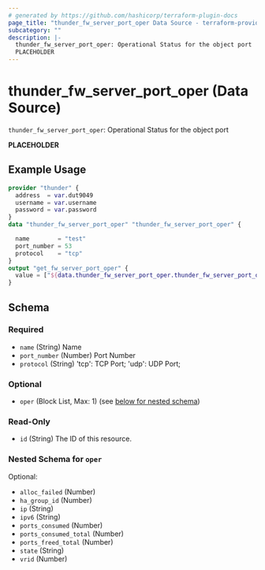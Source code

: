 ```yaml
---
# generated by https://github.com/hashicorp/terraform-plugin-docs
page_title: "thunder_fw_server_port_oper Data Source - terraform-provider-thunder"
subcategory: ""
description: |-
  thunder_fw_server_port_oper: Operational Status for the object port
  PLACEHOLDER
---
```


# thunder_fw_server_port_oper (Data Source)

`thunder_fw_server_port_oper`: Operational Status for the object port

__PLACEHOLDER__

## Example Usage

```terraform
provider "thunder" {
  address  = var.dut9049
  username = var.username
  password = var.password
}
data "thunder_fw_server_port_oper" "thunder_fw_server_port_oper" {

  name        = "test"
  port_number = 53
  protocol    = "tcp"
}
output "get_fw_server_port_oper" {
  value = ["${data.thunder_fw_server_port_oper.thunder_fw_server_port_oper}"]
}
```

<!-- schema generated by tfplugindocs -->
## Schema

### Required

- `name` (String) Name
- `port_number` (Number) Port Number
- `protocol` (String) 'tcp': TCP Port; 'udp': UDP Port;

### Optional

- `oper` (Block List, Max: 1) (see [below for nested schema](#nestedblock--oper))

### Read-Only

- `id` (String) The ID of this resource.

<a id="nestedblock--oper"></a>
### Nested Schema for `oper`

Optional:

- `alloc_failed` (Number)
- `ha_group_id` (Number)
- `ip` (String)
- `ipv6` (String)
- `ports_consumed` (Number)
- `ports_consumed_total` (Number)
- `ports_freed_total` (Number)
- `state` (String)
- `vrid` (Number)


